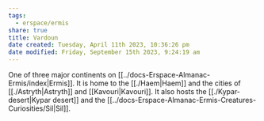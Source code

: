 ```yaml
---
tags:
  - erspace/ermis
share: true
title: Vardoun
date created: Tuesday, April 11th 2023, 10:36:26 pm
date modified: Friday, September 15th 2023, 9:24:19 am
---
```


One of three major continents on [[../docs-Erspace-Almanac-Ermis/index|Ermis]]. It is home to the [[./Haem|Haem]] and the cities of [[./Astryth|Astryth]] and [[Kavouri|Kavouri]]. It also hosts the [[./Kypar-desert|Kypar desert]] and the [[../docs-Erspace-Almanac-Ermis-Creatures-Curiosities/Sil|Sil]]. 

